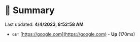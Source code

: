 # 📖 Summary
Last updated: **4/4/2023, 8:52:58 AM**

- `GET` [https://google.com](https://google.com) - **Up** (170ms)
